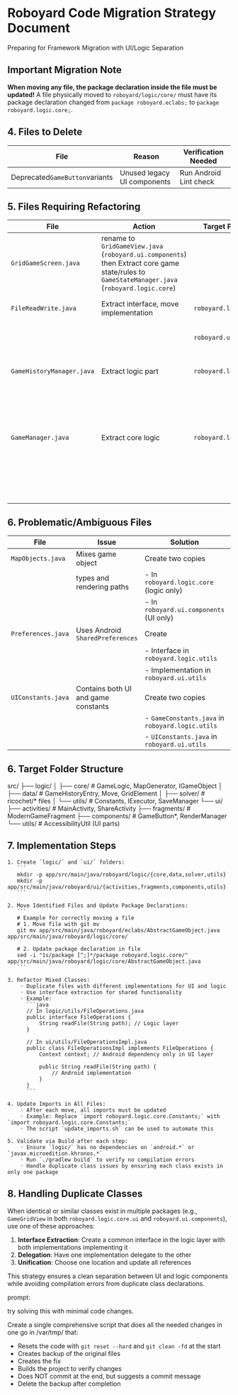 # Roboyard Code Migration Strategy Document
Preparing for Framework Migration with UI/Logic Separation

## Important Migration Note
**When moving any file, the package declaration inside the file must be updated!**
A file physically moved to `roboyard/logic/core/` must have its package declaration changed from `package roboyard.eclabs;` to `package roboyard.logic.core;`.

## 4. Files to Delete
| File                             | Reason                         | Verification Needed |
|----------------------------------|--------------------------------|---------------------|
| Deprecated`GameButton`variants   | Unused legacy UI components    | Run Android Lint check |

## 5. Files Requiring Refactoring
| File                      | Action                               | Target Package            | Description
|---------------------------|--------------------------------------|---------------------------|------------
|`GridGameScreen.java`      | rename to `GridGameView.java` (`roboyard.ui.components`) then Extract core game state/rules to `GameStateManager.java` (`roboyard.logic.core`)
|`FileReadWrite.java`       | Extract interface, move implementation| `roboyard.logic.utils`   | Extract generic I/O methods to interface
|                           |                                      | `roboyard.ui.utils`       | Keep Android-specific methods in UI
|`GameHistoryManager.java`  | Extract logic part                   | `roboyard.logic.core`     | Move JSON serialization logic to logic layer
|                           |                                      |                           | Keep Activity-dependent methods in UI
|`GameManager.java`         | Extract core logic                   | `roboyard.logic.core`     | Extract `GameStateManager` to handle game rules/state
|                           |                                      |                           | Keep UI interactions (screen transitions) in original

## 6. Problematic/Ambiguous Files
| File                      | Issue                               | Solution                                | Description 
|---------------------------|-------------------------------------|-----------------------------------------|-------------------------------
|`MapObjects.java`          | Mixes game object                   | Create two copies                       | Contains both data models 
|                           | types and rendering paths           | - In `roboyard.logic.core` (logic only) | and rendering code 
|                           |                                     | - In `roboyard.ui.components` (UI only) |  
|`Preferences.java`         | Uses Android `SharedPreferences`    | Create                                  | Handles app settings 
|                           |                                     | - Interface in `roboyard.logic.utils`   | with Android dependencies 
|                           |                                     | - Implementation in `roboyard.ui.utils` |  
|`UIConstants.java`         | Contains both UI and game constants | Create two copies | Mix of logical and UI constants 
|                           |                                     | - `GameConstants.java` in `roboyard.logic.utils` 
|                           |                                     | - `UIConstants.java` in `roboyard.ui.utils` 

## 6. Target Folder Structure

src/
├── logic/
│   ├── core/          # GameLogic, MapGenerator, IGameObject
│   ├── data/          # GameHistoryEntry, Move, GridElement
│   ├── solver/        # ricochet/* files
│   └── utils/         # Constants, IExecutor, SaveManager
└── ui/
    ├── activities/    # MainActivity, ShareActivity
    ├── fragments/     # ModernGameFragment
    ├── components/    # GameButton*, RenderManager
    └── utils/         # AccessibilityUtil (UI parts)

## 7. Implementation Steps
    1. Create `logic/` and `ui/` folders:
       ```
       mkdir -p app/src/main/java/roboyard/logic/{core,data,solver,utils}
       mkdir -p app/src/main/java/roboyard/ui/{activities,fragments,components,utils}
       ```
       
    2. Move Identified Files and Update Package Declarations:
       ```
       # Example for correctly moving a file
       # 1. Move file with git mv
       git mv app/src/main/java/roboyard/eclabs/AbstractGameObject.java app/src/main/java/roboyard/logic/core/
       
       # 2. Update package declaration in file
       sed -i "1s/package [^;]*/package roboyard.logic.core/" app/src/main/java/roboyard/logic/core/AbstractGameObject.java
       ```

    3. Refactor Mixed Classes:
        ◦ Duplicate files with different implementations for UI and logic
        ◦ Use interface extraction for shared functionality
        ◦ Example:
          ```java
          // In logic/utils/FileOperations.java
          public interface FileOperations {
              String readFile(String path); // Logic layer
          }
          
          // In ui/utils/FileOperationsImpl.java
          public class FileOperationsImpl implements FileOperations {
              Context context; // Android dependency only in UI layer
              
              public String readFile(String path) {
                  // Android implementation
              }
          }
          ```

    4. Update Imports in All Files:
        ◦ After each move, all imports must be updated
        ◦ Example: Replace `import roboyard.logic.core.Constants;` with `import roboyard.logic.core.Constants;`
        ◦ The script `update_imports.sh` can be used to automate this

    5. Validate via Build after each step:
        ◦ Ensure `logic/` has no dependencies on `android.*` or `javax.microedition.khronos.*`
        ◦ Run `./gradlew build` to verify no compilation errors
        ◦ Handle duplicate class issues by ensuring each class exists in only one package

## 8. Handling Duplicate Classes
When identical or similar classes exist in multiple packages (e.g., `GameGridView` in both `roboyard.logic.core.ui` and `roboyard.ui.components`), use one of these approaches:

1. **Interface Extraction**: Create a common interface in the logic layer with both implementations implementing it
2. **Delegation**: Have one implementation delegate to the other
3. **Unification**: Choose one location and update all references

This strategy ensures a clean separation between UI and logic components while avoiding compilation errors from duplicate class declarations.


prompt:

try solving this with minimal code changes.

Create a single comprehensive script that does all the needed changes in one go in /var/tmp/ that:

- Resets the code with `git reset --hard` and `git clean -fd` at the start
- Creates backup of the original files
- Creates the fix
- Builds the project to verify changes
- Does NOT commit at the end, but suggests a commit message
- Delete the backup after completion
